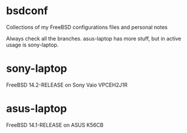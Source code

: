 # bsdconf

Collections of my FreeBSD configurations files and personal notes

Always check all the branches. asus-laptop has more stuff, but in active usage is sony-laptop.

# sony-laptop

FreeBSD 14.2-RELEASE on Sony Vaio VPCEH2J1R

# asus-laptop

FreeBSD 14.1-RELEASE on ASUS K56CB
